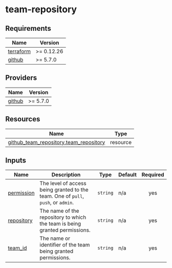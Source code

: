 # team-repository

## Requirements

| Name                                                                      | Version    |
|---------------------------------------------------------------------------|------------|
| <a name="requirement_terraform"></a> [terraform](#requirement\_terraform) | >= 0.12.26 |
| <a name="requirement_github"></a> [github](#requirement\_github)          | >= 5.7.0   |

## Providers

| Name                                                       | Version  |
|------------------------------------------------------------|----------|
| <a name="provider_github"></a> [github](#provider\_github) | >= 5.7.0 |

## Resources

| Name                                                                                                                                        | Type     |
|---------------------------------------------------------------------------------------------------------------------------------------------|----------|
| [github_team_repository.team_repository](https://registry.terraform.io/providers/integrations/github/latest/docs/resources/team_repository) | resource |

## Inputs

| Name                                                             | Description                                                                       | Type     | Default | Required |
|------------------------------------------------------------------|-----------------------------------------------------------------------------------|----------|---------|:--------:|
| <a name="input_permission"></a> [permission](#input\_permission) | The level of access being granted to the team. One of `pull`, `push`, or `admin`. | `string` | n/a     |   yes    |
| <a name="input_repository"></a> [repository](#input\_repository) | The name of the repository to which the team is being granted permissions.        | `string` | n/a     |   yes    |
| <a name="input_team_id"></a> [team\_id](#input\_team\_id)        | The name or identifier of the team being granted permissions.                     | `string` | n/a     |   yes    |
